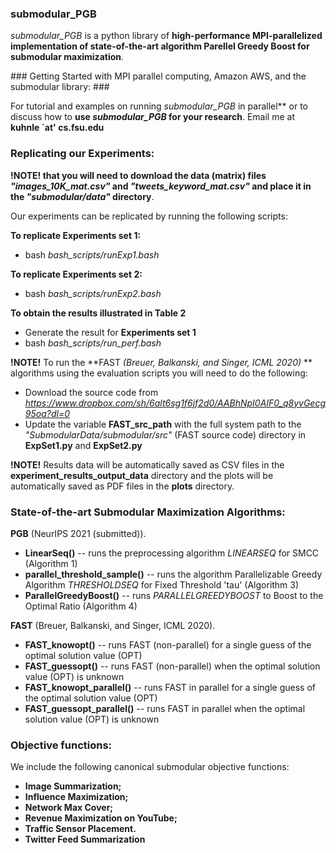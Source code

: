 ### submodular_PGB ###
*submodular_PGB* is a python library of **high-performance MPI-parallelized implementation of state-of-the-art algorithm Parellel Greedy Boost for submodular maximization**. 

<!-- When citing this libary, please cite our paper:


 - Kuhnle, A., Chen, Y., & Dey, T. "Best of Both Worlds: Practical and Theoretically Optimal Submodular Maximization in Parallel". *Conference on Neural Information Processing Systems (NeurIPS) 2021.*


 -->### Getting Started with MPI parallel computing, Amazon AWS, and the submodular library: ###
For tutorial and examples on running *submodular_PGB* in parallel** or to discuss how to **use *submodular_PGB* for your research**. Email me at **kuhnle `at' cs.fsu.edu**

### Replicating our Experiments: ###
**!NOTE! that you will need to download the data (matrix) files *"images_10K_mat.csv"* and *"tweets_keyword_mat.csv"* and place it in the *"submodular/data"*  directory**. 

Our experiments can be replicated by running the following scripts:


 **To replicate Experiments set 1:**
   - bash *bash_scripts/runExp1.bash*    

 **To replicate Experiments set 2:**
   - bash *bash_scripts/runExp2.bash*

 **To obtain the results illustrated in Table 2**
   - Generate the result for **Experiments set 1**
   - bash *bash_scripts/run_perf.bash*


**!NOTE!** To run the **FAST *(Breuer, Balkanski, and Singer, ICML 2020)* **  algorithms using the evaluation scripts you will need to do the following:
  - Download the source code from *https://www.dropbox.com/sh/6alt6sg1f6jf2d0/AABhNpI0AIF0_q8yvGecg95oa?dl=0*
  - Update the variable **FAST_src_path** with the full system path to the *"SubmodularData/submodular/src"* (FAST source code) directory in **ExpSet1.py** and **ExpSet2.py**


**!NOTE!** Results data will be automatically saved as CSV files in the **experiment_results_output_data** directory and the plots will be automatically saved as PDF files in the **plots** directory.



### State-of-the-art Submodular Maximization Algorithms: ###

<!-- ### Submodular Maximization Algorithms from "Best of Both Worlds: Practical and Theoretically Optimal Submodular Maximization in Parallel": ### -->

**PGB** (NeurIPS 2021 (submitted)).
  - **LinearSeq()** -- runs the preprocessing algorithm *LINEARSEQ* for SMCC (Algorithm 1) 
  - **parallel_threshold_sample()** -- runs the algorithm Parallelizable Greedy Algorithm *THRESHOLDSEQ* for Fixed Threshold 'tau' (Algorithm 3)
  - **ParallelGreedyBoost()** -- runs *PARALLELGREEDYBOOST*  to Boost to the Optimal Ratio (Algorithm 4)

<!-- ### Submodular Maximization Algorithms from "The Fast Algorithm for Submodular Maximization": ### -->

**FAST** (Breuer, Balkanski, and Singer, ICML 2020).
  - **FAST_knowopt()** -- runs FAST (non-parallel) for a single guess of the optimal solution value (OPT)
  - **FAST_guessopt()** -- runs FAST (non-parallel) when the optimal solution value (OPT) is unknown
  - **FAST_knowopt_parallel()** -- runs FAST in parallel for a single guess of the optimal solution value (OPT)
  - **FAST_guessopt_parallel()** -- runs FAST in parallel when the optimal solution value (OPT) is unknown


### Objective functions: ###
We include the following canonical submodular objective functions:
- **Image Summarization;** 
- **Influence Maximization;**
- **Network Max Cover;**
- **Revenue Maximization on YouTube;**
- **Traffic Sensor Placement.**
- **Twitter Feed Summarization**




